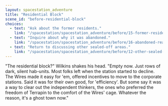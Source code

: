 ```yaml
---
layout: spacestation_adventure
title: "Residential Block"
scene_id: "before-residential-block"
choices:
  - text: "Ask about the former residents."
    link: "/spacestation/spacestation_adventure/before/15-former-residents"
  - text: "Inquire about why it was abandoned."
    link: "/spacestation/spacestation_adventure/before/16-abandoned-reason"
  - text: "Return to discussing other sealed-off areas."
    link: "/spacestation/spacestation_adventure/before/12-other-sealed-areas"
---
```


"The residential block?" Wilkins shakes his head. "Empty now. Just rows of dark, silent hab-units. Most folks left when the station started to decline. The Wires made it easy for 'em, offered incentives to move to the corporate stations. Said it was for their own good, for 'efficiency'. But some say it was a way to clear out the independent thinkers, the ones who preferred the freedom of Terrapin to the comfort of the Wires' cage. Whatever the reason, it's a ghost town now."
